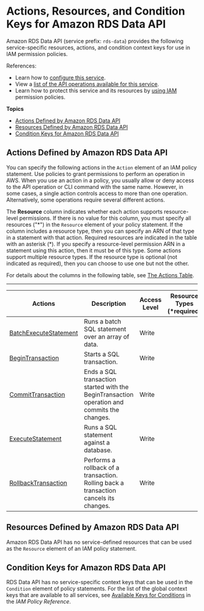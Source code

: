 # Actions, Resources, and Condition Keys for Amazon RDS Data API<a name="list_amazonrdsdataapi"></a>

Amazon RDS Data API \(service prefix: `rds-data`\) provides the following service\-specific resources, actions, and condition context keys for use in IAM permission policies\.

References:
+ Learn how to [configure this service](https://docs.aws.amazon.com/RDS/DataAPIReference)\.
+ View a [list of the API operations available for this service](https://docs.aws.amazon.com/RDS/DataAPIReference/API_Operations.html/)\.
+ Learn how to protect this service and its resources by [using IAM](https://docs.aws.amazon.com/IAM/latest/UserGuide/list_amazonrds.html) permission policies\.

**Topics**
+ [Actions Defined by Amazon RDS Data API](#amazonrdsdataapi-actions-as-permissions)
+ [Resources Defined by Amazon RDS Data API](#amazonrdsdataapi-resources-for-iam-policies)
+ [Condition Keys for Amazon RDS Data API](#amazonrdsdataapi-policy-keys)

## Actions Defined by Amazon RDS Data API<a name="amazonrdsdataapi-actions-as-permissions"></a>

You can specify the following actions in the `Action` element of an IAM policy statement\. Use policies to grant permissions to perform an operation in AWS\. When you use an action in a policy, you usually allow or deny access to the API operation or CLI command with the same name\. However, in some cases, a single action controls access to more than one operation\. Alternatively, some operations require several different actions\.

The **Resource** column indicates whether each action supports resource\-level permissions\. If there is no value for this column, you must specify all resources \("\*"\) in the `Resource` element of your policy statement\. If the column includes a resource type, then you can specify an ARN of that type in a statement with that action\. Required resources are indicated in the table with an asterisk \(\*\)\. If you specify a resource\-level permission ARN in a statement using this action, then it must be of this type\. Some actions support multiple resource types\. If the resource type is optional \(not indicated as required\), then you can choose to use one but not the other\.

For details about the columns in the following table, see [The Actions Table](reference_policies_actions-resources-contextkeys.md#actions_table)\.


****  

| Actions | Description | Access Level | Resource Types \(\*required\) | Condition Keys | Dependent Actions | 
| --- | --- | --- | --- | --- | --- | 
|   [ BatchExecuteStatement ](https://docs.aws.amazon.com/RDS/DataAPIReference/API_Operations.html/API_BatchExecuteStatement.html)  | Runs a batch SQL statement over an array of data\. | Write |  |  |  | 
|   [ BeginTransaction ](https://docs.aws.amazon.com/RDS/DataAPIReference/API_Operations.html/API_BeginTransaction.html)  | Starts a SQL transaction\. | Write |  |  |  | 
|   [ CommitTransaction ](https://docs.aws.amazon.com/RDS/DataAPIReference/API_Operations.html/API_CommitTransaction.html)  | Ends a SQL transaction started with the BeginTransaction operation and commits the changes\. | Write |  |  |   rds\-data:BeginTransaction   | 
|   [ ExecuteStatement ](https://docs.aws.amazon.com/RDS/DataAPIReference/API_Operations.html/API_ExecuteStatement.html)  | Runs a SQL statement against a database\. | Write |  |  |  | 
|   [ RollbackTransaction ](https://docs.aws.amazon.com/RDS/DataAPIReference/API_Operations.html/API_RollbackTransaction.html)  | Performs a rollback of a transaction\. Rolling back a transaction cancels its changes\. | Write |  |  |   rds\-data:BeginTransaction   | 

## Resources Defined by Amazon RDS Data API<a name="amazonrdsdataapi-resources-for-iam-policies"></a>

Amazon RDS Data API has no service\-defined resources that can be used as the `Resource` element of an IAM policy statement\.

## Condition Keys for Amazon RDS Data API<a name="amazonrdsdataapi-policy-keys"></a>

RDS Data API has no service\-specific context keys that can be used in the `Condition` element of policy statements\. For the list of the global context keys that are available to all services, see [Available Keys for Conditions](reference_policies_condition-keys.html#AvailableKeys) in the *IAM Policy Reference*\.
